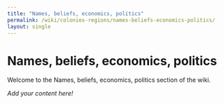 ```yaml
---
title: "Names, beliefs, economics, politics"
permalink: /wiki/colonies-regions/names-beliefs-economics-politics/
layout: single
---
```


# Names, beliefs, economics, politics

Welcome to the Names, beliefs, economics, politics section of the wiki.

_Add your content here!_ 